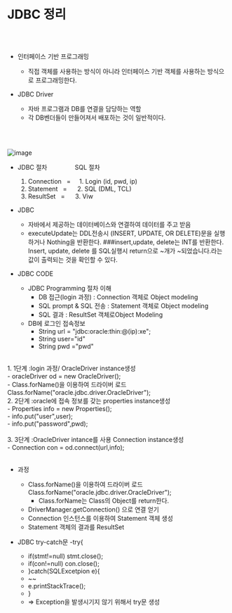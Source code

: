 # JDBC 정리
</br></br>
* 인터페이스 기반 프로그래밍
  - 직접 객체를 사용하는 방식이 아니라 인터페이스 기반 객체를 사용하는 방식으로 프로그래밍한다.

* JDBC Driver
  - 자바 프로그램과 DB를 연결을 담당하는 역할
  - 각 DB벤더들이 만들어져서 배포하는 것이 일반적이다.
 </br>
 </br>

![image](https://github.com/akh981216/Study/blob/master/SQL/JDBC/JDBC_img/java_web%EA%B0%9C%EB%B0%9C%ED%99%98%EA%B2%BD%20%EA%B5%AC%EC%B6%95.png)

* JDBC 절차&nbsp;&nbsp;&nbsp;&nbsp;&nbsp;&nbsp;&nbsp;&nbsp;&nbsp;&nbsp;&nbsp;&nbsp;&nbsp;&nbsp;&nbsp;&nbsp;SQL 절차
  1. Connection&nbsp;&nbsp;&nbsp;=&nbsp;&nbsp;&nbsp;&nbsp;&nbsp;1. Login (id, pwd, ip)
  2. Statement&nbsp;&nbsp;&nbsp;= &nbsp;&nbsp;&nbsp;&nbsp;&nbsp;2. SQL (DML, TCL)
  3. ResultSet&nbsp;&nbsp;&nbsp;= &nbsp;&nbsp;&nbsp;&nbsp;&nbsp;3. Viw


* JDBC
  * 자바에서 제공하는 데이터베이스와 연결하여 데이터를 주고 받음 
  * executeUpdate는 DDL전송시 (INSERT, UPDATE, OR DELETE)문을 실행하거나 Nothing을 반환한다.
  ###insert,update, delete는 INT를 반환한다. Insert, update, delete 를 SQL실행시 return으로 ~개가 ~되었습니다.라는 값이 출력되는 것을 확인할 수 있다. 

* JDBC CODE
  * JDBC Programming 절차 이해
    - DB 접근(login 과정) : Connection 객체로 Object modeling
    - SQL prompt & SQL 전송 : Statement 객체로 Object modeling
    - SQL 결과 : ResultSet 객체로Object Modeling 
  * DB에 로그인 접속정보
    - String url = "jdbc:oracle:thin:@(ip):xe";
    - String user="id"
    - String pwd ="pwd"
</br>
  1. 1단계 :login 과정/ OracleDriver instance생성</br>
    - oracleDriver od = new OracleDriver();</br>
    - Class.forName()을 이용하여 드라이버 로드 Class.forName("oracle.jdbc.driver.OracleDriver");
</br>
  2. 2단계 :oracle에 접속 정보를 갖는 properties instance생성</br>
    - Properties info = new Properties();</br>
    - info.put("user",user);</br>
    - info.put("password",pwd);</br>
</br>
  3. 3단계 :OracleDriver intance를 사용 Connection instance생성</br>
    - Connection con = od.connect(url,info);</br>
</br>

* 과정
  - Class.forName()을 이용하여 드라이버 로드 Class.forName("oracle.jdbc.driver.OracleDriver");
    - Class.forName는 Class의 Object를 return한다. 
  - DriverManager.getConnection() 으로 연결 얻기
  - Connection 인스턴스를 이용하여 Statement 객체 생성
  - Statement 객체의 결과를 ResultSet

* JDBC try-catch문
  -try{
  -  if(stmt!=null) stmt.close();
  -  if(con!=null) con.close();
  -  }catch(SQLExcetpion e){
  -  ~~
  -  e.printStackTrace();
  -  }
   * => Exception을 발생시기지 않기 위해서 try문 생성
